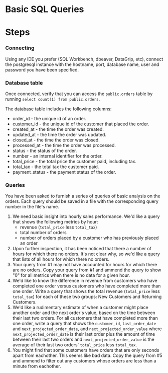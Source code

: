 # Basic SQL Queries

# Steps

### Connecting
Using any IDE you prefer (SQL Workbench, dbeaver, DataGrip, etc), connect the postgresql instance with the hostname, port, database name, user and password you have been specified.

### Database table
Once connected, verify that you can access the `public.orders` table by running `select count(1) from public.orders`.

The database table includes the following columns:

* order_id -  the unique id of an order.
* customer_id - the unique id of the customer that placed the order.
* created_at - the time the order was created.
* updated_at - the time the order was updated.
* closed_at - the time the order was closed.
* processed_at - the time the order was processed.
* status - the status of the order.
* number - an internal identifier for the order.
* total_price - the total price the customer paid, including tax.
* total_tax - the total tax the customer paid.
* payment_status - the payment status of the order.


### Queries

You have been asked to furnish a series of queries of basic analysis on the orders. Each query should be saved in a file with the corresponding query number in the file's name.

1. We need basic insight into hourly sales performance. We'd like a query that shows the following metrics by hour:
    * revenue (`total_price` less `total_tax`)
    * total number of orders
    * number of orders placed by a customer who has previously placed an order
2. Upon further inspection, it has been noticed that there a number of hours for which there no orders. It's not clear why, so we'd like a query that lists of all hours for which there no orders.
3. Your query from #1 may not have accounted for hours for which there are no orders. Copy your query from #1 and ammend the query to show "0" for all metrics when there is no data for a given hour. 
4. We'd like to know the difference in revenue from customers who have completed one order versus customers who have completed more than one order. Write a query that shows the total revenue (`total_price` less `total_tax`) for each of these two groups: New Customers and Returning Customers.
5. We'd like a rudimentary estimate of when a customer might place another order and the next order's value, based on the time between their last two orders. For all customers that have completed more than one order, write a query that shows the `customer_id`, `last_order_date` and `next_projected_order_date`, and `next_projected_order_value` where `next_projected_order_date` is their last order plus the amount of time between their last two orders and `next_projected_order_value` is the average of their last two orders' `total_price` less `total_tax`.
6. You might find that some customers have orders that are only seconds apart from eachother. This seems like bad data. Copy the query from #5 and ammend to filter out any customers whose orders are less than a minute from eachother.

